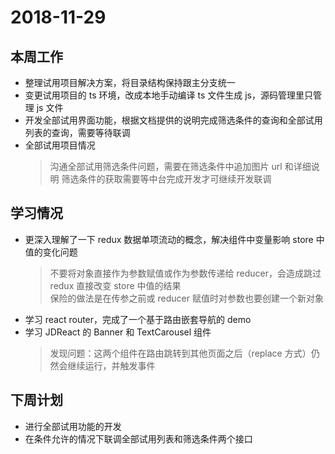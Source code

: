 # 2018-11-29

## 本周工作

- 整理试用项目解决方案，将目录结构保持跟主分支统一
- 变更试用项目的 ts 环境，改成本地手动编译 ts 文件生成 js，源码管理里只管理 js 文件
- 开发全部试用界面功能，根据文档提供的说明完成筛选条件的查询和全部试用列表的查询，需要等待联调
- 全部试用项目情况
  > 沟通全部试用筛选条件问题，需要在筛选条件中追加图片 url 和详细说明
  > 筛选条件的获取需要等中台完成开发才可继续开发联调

## 学习情况

- 更深入理解了一下 redux 数据单项流动的概念，解决组件中变量影响 store 中值的变化问题
  > 不要将对象直接作为参数赋值或作为参数传递给 reducer，会造成跳过 redux 直接改变 store 中值的结果  
  > 保险的做法是在传参之前或 reducer 赋值时对参数也要创建一个新对象
- 学习 react router，完成了一个基于路由嵌套导航的 demo
- 学习 JDReact 的 Banner 和 TextCarousel 组件
  > 发现问题：这两个组件在路由跳转到其他页面之后（replace 方式）仍然会继续运行，并触发事件

## 下周计划

- 进行全部试用功能的开发
- 在条件允许的情况下联调全部试用列表和筛选条件两个接口
